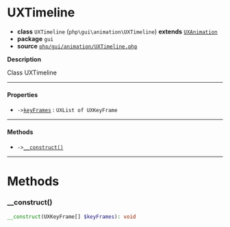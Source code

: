 # UXTimeline

- **class** `UXTimeline` (`php\gui\animation\UXTimeline`) **extends** [`UXAnimation`](https://github.com/jphp-compiler/jphp/blob/master/exts/jphp-gui-ext/api-docs/classes/php/gui/animation/UXAnimation.md)
- **package** `gui`
- **source** [`php/gui/animation/UXTimeline.php`](./src/main/resources/JPHP-INF/sdk/php/gui/animation/UXTimeline.php)

**Description**

Class UXTimeline

---

#### Properties

- `->`[`keyFrames`](#prop-keyframes) : `UXList of UXKeyFrame`

---

#### Methods

- `->`[`__construct()`](#method-__construct)

---
# Methods

<a name="method-__construct"></a>

### __construct()
```php
__construct(UXKeyFrame[] $keyFrames): void
```